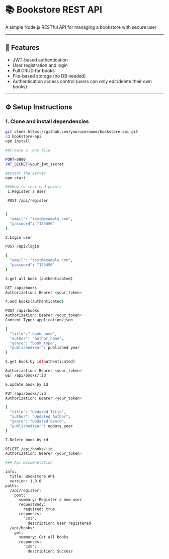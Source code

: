 # 📚 Bookstore REST API

A simple Node.js RESTful API for managing a bookstore with secure user 

---


## 🚀 Features

- JWT-based authentication
- User registration and login
- Full CRUD for books
- File-based storage (no DB needed)
- Authentication access control (users can only edit/delete their own books)

---

## ⚙️ Setup Instructions

### 1. Clone and install dependencies
```bash
git clone https://github.com/yourusername/bookstore-api.git
cd bookstore-api
npm install

##Create a .env file

PORT=5000
JWT_SECRET=your_jwt_secret

##start the server
npm start

###How to test end points
 1.Register a User

 POST /api/register


{
  "email": "test@example.com",
  "password": "123456"
}

2.Login user

POST /api/login

{
  "email": "test@example.com",
  "password": "123456"
}

3.get all book (authenticated)

GET /api/books
Authorization: Bearer <your_token>

4.add books(authenticated)

POST /api/books
Authorization: Bearer <your_token>
Content-Type: application/json

{
  "title":" book_name",
  "author": "author_name",
  "genre": "book_type",
  "publishedYear": published year
}

5.get book by id(authenticated)

Authorization: Bearer <your_token>
GET /api/books/:id 

6.update book by id

PUT /api/books/:id
Authorization: Bearer <your_token>

{
  "title": "Updated Title",
  "author": "Updated Author",
  "genre": "Updated Genre",
  "publishedYear": update_year
}

7.Delete book by id

DELETE /api/books/:id
Authorization: Bearer <your_token>

### Api Documnetation 

info:
  title: Bookstore API
  version: 1.0.0
paths:
  /api/register:
    post:
      summary: Register a new user
      requestBody:
        required: true
      responses:
        '201':
          description: User registered
  /api/books:
    get:
      summary: Get all books
      responses:
        '200':
          description: Success

